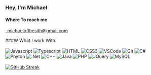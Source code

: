 <!---
mk23rd/mk23rd is a ✨ special ✨ repository because its `README.md` (this file) appears on your GitHub profile.
You can click the Preview link to take a look at your changes.
--->
### Hey, I'm Michael

#### Where To reach me
-michaelofthesith@gmail.com

###W What I work With:
<br>
<br>
![Javascript](https://img.shields.io/badge/Javascript-F0DB4F?style=for-the-badge&labelColor=black&logo=javascript&logoColor=F0DB4F)
![Typescript](https://img.shields.io/badge/Typescript-007acc?style=for-the-badge&labelColor=black&logo=typescript&logoColor=007acc)
![HTML](https://img.shields.io/badge/HTML5-E34F26?style=for-the-badge&logo=html5&logoColor=white)
![CSS3](https://img.shields.io/badge/CSS3-1572B6?style=for-the-badge&logo=css3&logoColor=white)
![VSCode](https://img.shields.io/badge/Visual_Studio-0078d7?style=for-the-badge&logo=visual%20studio&logoColor=white)
![Git](https://img.shields.io/badge/Git-F05032?style=for-the-badge&logo=git&logoColor=white)
![C#](https://img.shields.io/badge/C%23-239120?style=for-the-badge&logo=c-sharp&logoColor=white
)
![Phyton](https://img.shields.io/badge/Python-3776AB?style=for-the-badge&logo=python&logoColor=white)
![.Net](https://img.shields.io/badge/.NET-5C2D91?style=for-the-badge&logo=.net&logoColor=white
)
![C++](https://img.shields.io/badge/C%2B%2B-00599C?style=for-the-badge&logo=c%2B%2B&logoColor=white
)
![Java](https://img.shields.io/badge/Java-ED8B00?style=for-the-badge&logo=openjdk&logoColor=white
)
![PHP](https://img.shields.io/badge/PHP-777BB4?style=for-the-badge&logo=php&logoColor=white
)
![JQuery](https://img.shields.io/badge/jQuery-0769AD?style=for-the-badge&logo=jquery&logoColor=white
)
![MySQL](https://img.shields.io/badge/MySQL-00000F?style=for-the-badge&logo=mysql&logoColor=white
)
<br>
<br>
[![GitHub Streak](https://streak-stats.demolab.com?user=mk23rd&theme=dark&hide_border=true&date_format=%5BY.%5Dn.j)](https://git.io/streak-stats)


